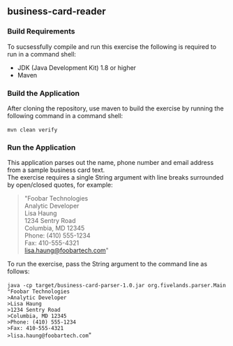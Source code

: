 ## business-card-reader

### Build Requirements
To sucsessfully compile and run this exercise the following is required to run in a command shell: 
- JDK (Java Development Kit) 1.8 or higher
- Maven

### Build the Application 
After cloning the repository, use maven to build the exercise by running the following command in a command shell:<br/><br/>
`mvn clean verify` 

### Run the Application
This application parses out the name, phone number and email address from a sample business card text.<br/>
The exercise requires a single String argument with line breaks surrounded by open/closed quotes, for example:<br/>

> "Foobar Technologies<br/>
> Analytic Developer<br/>
> Lisa Haung<br/>
> 1234 Sentry Road<br/>
> Columbia, MD 12345<br/>
> Phone: (410) 555-1234<br/>
> Fax: 410-555-4321<br/>
> lisa.haung@foobartech.com"<br/> 

To run the exercise, pass the String argument to the command line as follows:<br/><br/>
`java -cp target/business-card-parser-1.0.jar org.fivelands.parser.Main "Foobar Technologies`<br/> 
`>Analytic Developer` <br/>
`>Lisa Haung` <br/>
`>1234 Sentry Road` <br/> 
`>Columbia, MD 12345` <br/>
`>Phone: (410) 555-1234`<br/> 
`>Fax: 410-555-4321` <br/>
`>lisa.haung@foobartech.com`" 
